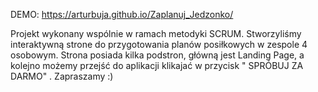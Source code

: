DEMO: https://arturbuja.github.io/Zaplanuj_Jedzonko/

Projekt wykonany wspólnie w ramach metodyki SCRUM. Stworzyliśmy interaktywną strone do przygotowania planów posiłkowych w zespole 4 osobowym. Strona posiada kilka podstron, główną jest Landing Page, a kolejno możemy przejść do aplikacji klikajać w przycisk " SPRÓBUJ ZA DARMO" . Zapraszamy :)  
